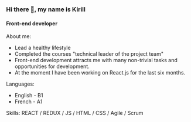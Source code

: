 ### Hi there 👋, my name is Kirill
#### Front-end developer

About me:

- Lead a healthy lifestyle
- Completed the courses "technical leader of the project team"
- Front-end development attracts me with many non-trivial tasks and opportunities for
development.
- At the moment I have been working on React.js for the last six months.

Languages:
- English - B1
- French - A1


Skills:  REACT / REDUX / JS / HTML / CSS / Agile / Scrum
